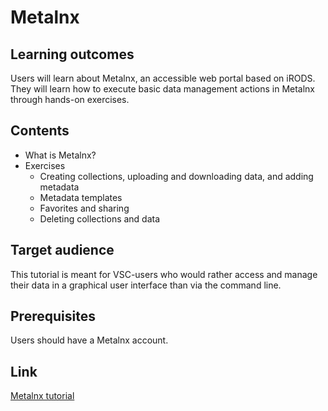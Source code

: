 # Metalnx

## Learning outcomes
Users will learn about Metalnx, an accessible web portal based on iRODS.
They will learn how to execute basic data management actions in Metalnx through hands-on exercises.
## Contents
* What is Metalnx?
* Exercises
    * Creating collections, uploading and downloading data, and adding metadata
    * Metadata templates
    * Favorites and sharing
    * Deleting collections and data 
## Target audience
This tutorial is meant for VSC-users who would rather access and manage their data in a graphical user interface than via the command line.
## Prerequisites 
Users should have a Metalnx account.

## Link
[Metalnx tutorial](https://github.com/hpcleuven/iRODS-User-Training/blob/master/06_Metalnx_Handson_User-Training.md)
